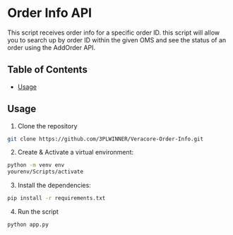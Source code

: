 # Order Info API
This script receives order info for a specific order ID. this script will allow you to search up by order ID within the given OMS and see the status of an order using the AddOrder API.

## Table of Contents
- [Usage](#usage)

## Usage
1. Clone the repository
```bash
git clone https://github.com/3PLWINNER/Veracore-Order-Info.git
```

2. Create & Activate a virtual environment:
```bash
python -m venv env
yourenv/Scripts/activate
```

3. Install the dependencies:
```bash
pip install -r requirements.txt
```

4. Run the script
```bash
python app.py
```
